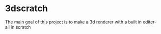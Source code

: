 # 3dscratch

The main goal of this project is to make a 3d renderer with a built in editer- all in scratch
